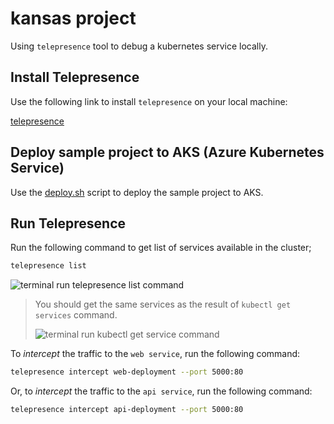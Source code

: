 # kansas project

Using `telepresence` tool to debug a kubernetes service locally.

## Install Telepresence

Use the following link to install `telepresence` on your local machine:

[telepresence](https://www.telepresence.io/docs/latest/quick-start/?os=gnu-linux)

## Deploy sample project to AKS (Azure Kubernetes Service)

Use the [deploy.sh](./.iac/deploy.sh) script to deploy the sample project to AKS.

## Run Telepresence

Run the following command to get list of services available in the cluster;

```bash
telepresence list
```

![terminal run telepresence list command](https://github.com/polatengin/kansas/assets/118744/51269112-443c-482e-bb98-a9953dbde9a3)

> You should get the same services as the result of `kubectl get services` command.
>
> ![terminal run kubectl get service command](https://github.com/polatengin/kansas/assets/118744/36c15291-51f7-40ba-8382-086abfced306)

To _intercept_ the traffic to the `web service`, run the following command:

```bash
telepresence intercept web-deployment --port 5000:80
```

Or, to _intercept_ the traffic to the `api service`, run the following command:

```bash
telepresence intercept api-deployment --port 5000:80
```
